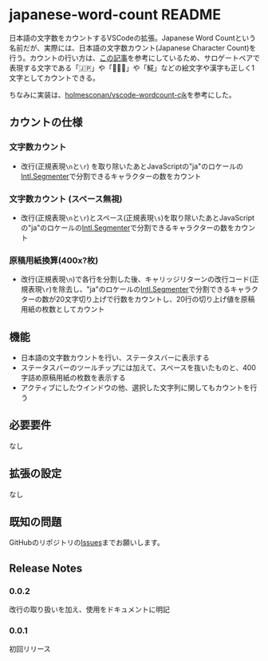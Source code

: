 # japanese-word-count README
日本語の文字数をカウントするVSCodeの拡張。Japanese Word Countという名前だが、実際には、日本語の文字数カウント(Japanese Character Count)を行う。カウントの行い方は、[この記事](https://qiita.com/suin/items/3da4fb016728c024eaca)を参考にしているため、サロゲートペアで表現する文字である「🇯🇵」や「👨🏻‍💻」や「𩸽」などの絵文字や漢字も正しく1文字としてカウントできる。

ちなみに実装は、[holmesconan/vscode-wordcount-cjk](https://github.com/holmesconan/vscode-wordcount-cjk)を参考にした。

## カウントの仕様
### 文字数カウント
- 改行(正規表現`\n`と`\r`) を取り除いたあとJavaScriptの"ja"のロケールの[Intl.Segmenter](https://developer.mozilla.org/ja/docs/Web/JavaScript/Reference/Global_Objects/Intl/Segmenter)で分割できるキャラクターの数をカウント

### 文字数カウント (スペース無視)
- 改行(正規表現`\n`と`\r`)とスペース(正規表現`\s`)を取り除いたあとJavaScriptの"ja"のロケールの[Intl.Segmenter](https://developer.mozilla.org/ja/docs/Web/JavaScript/Reference/Global_Objects/Intl/Segmenter)で分割できるキャラクターの数をカウント

### 原稿用紙換算(400x?枚)
- 改行(正規表現`\n`)で各行を分割した後、キャリッジリターンの改行コード(正規表現`\r`)を除去し、"ja"のロケールの[Intl.Segmenter](https://developer.mozilla.org/ja/docs/Web/JavaScript/Reference/Global_Objects/Intl/Segmenter)で分割できるキャラクターの数が20文字切り上げで行数をカウントし、20行の切り上げ値を原稿用紙の枚数としてカウント

## 機能
- 日本語の文字数カウントを行い、ステータスバーに表示する
- ステータスバーのツールチップには加えて、スペースを抜いたものと、400字詰め原稿用紙の枚数を表示する
- アクティブにしたウインドウの他、選択した文字列に関してもカウントを行う

## 必要要件
なし

## 拡張の設定
なし

## 既知の問題
GitHubのリポジトリの[Issues](https://github.com/sifue/vscode-japanese-word-count/issues)までお願いします。

## Release Notes

### 0.0.2
改行の取り扱いを加え、使用をドキュメントに明記

### 0.0.1
初回リリース
